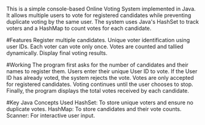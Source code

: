 This is a simple console-based Online Voting System implemented in Java. It allows multiple users to vote for registered candidates while preventing duplicate voting by the same user. The system uses Java's HashSet to track voters and a HashMap to count votes for each candidate.

#Features Register multiple candidates. Unique voter identification using user IDs. Each voter can vote only once. Votes are counted and tallied dynamically. Display final voting results.

#Working The program first asks for the number of candidates and their names to register them. Users enter their unique User ID to vote. If the User ID has already voted, the system rejects the vote. Votes are only accepted for registered candidates. Voting continues until the user chooses to stop. Finally, the program displays the total votes received by each candidate.

#Key Java Concepts Used HashSet: To store unique voters and ensure no duplicate votes. HashMap: To store candidates and their vote counts. Scanner: For interactive user input.
